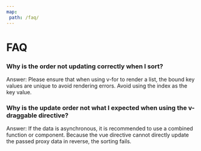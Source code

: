 ```yaml
---
map:
 path: /faq/
---
```


# FAQ

### Why is the order not updating correctly when I sort?

Answer: Please ensure that when using v-for to render a list, the bound key values are unique to avoid rendering errors. Avoid using the index as the key value.

### Why is the update order not what I expected when using the v-draggable directive?

Answer: If the data is asynchronous, it is recommended to use a combined function or component. Because the vue directive cannot directly update the passed proxy data in reverse, the sorting fails.

